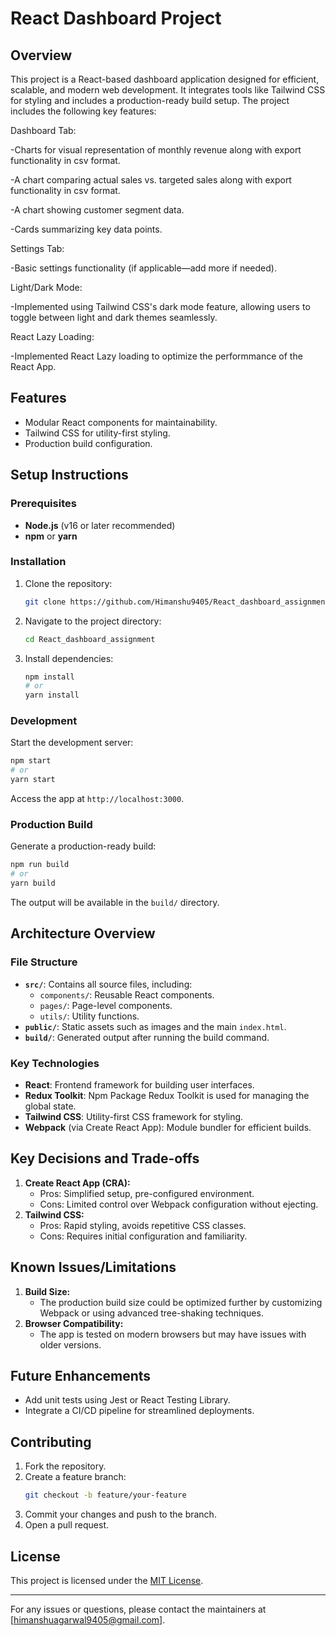 # React Dashboard Project

## Overview
This project is a React-based dashboard application designed for efficient, scalable, and modern web development. It integrates tools like Tailwind CSS for styling and includes a production-ready build setup. 
The project includes the following key features:

 Dashboard Tab:
 
  -Charts for visual representation of monthly revenue along with export functionality in csv format.
  
  -A chart comparing actual sales vs. targeted sales along with export functionality in csv format.
  
  -A chart showing customer segment data.
  
  -Cards summarizing key data points.

 Settings Tab: 
 
  -Basic settings functionality (if applicable—add more if needed).

 Light/Dark Mode: 
 
  -Implemented using Tailwind CSS's dark mode feature, allowing users to toggle between light and dark themes seamlessly.

 React Lazy Loading: 
 
  -Implemented React Lazy loading to optimize the performmance of the React App.

## Features
- Modular React components for maintainability.
- Tailwind CSS for utility-first styling.
- Production build configuration.

## Setup Instructions

### Prerequisites
- **Node.js** (v16 or later recommended)
- **npm** or **yarn**

### Installation
1. Clone the repository:
   ```bash
   git clone https://github.com/Himanshu9405/React_dashboard_assignment.git

   ```
2. Navigate to the project directory:
   ```bash
   cd React_dashboard_assignment
   ```
3. Install dependencies:
   ```bash
   npm install
   # or
   yarn install
   ```
   
### Development
Start the development server:
```bash
npm start
# or
yarn start
```
Access the app at `http://localhost:3000`.

### Production Build
Generate a production-ready build:
```bash
npm run build
# or
yarn build
```
The output will be available in the `build/` directory.

## Architecture Overview

### File Structure
- **`src/`**: Contains all source files, including:
  - `components/`: Reusable React components.
  - `pages/`: Page-level components.
  - `utils/`: Utility functions.
- **`public/`**: Static assets such as images and the main `index.html`.
- **`build/`**: Generated output after running the build command.

### Key Technologies
- **React**: Frontend framework for building user interfaces.
- **Redux Toolkit**: Npm Package Redux Toolkit is used for managing the global state.
- **Tailwind CSS**: Utility-first CSS framework for styling.
- **Webpack** (via Create React App): Module bundler for efficient builds.

## Key Decisions and Trade-offs
1. **Create React App (CRA):**
   - Pros: Simplified setup, pre-configured environment.
   - Cons: Limited control over Webpack configuration without ejecting.
2. **Tailwind CSS:**
   - Pros: Rapid styling, avoids repetitive CSS classes.
   - Cons: Requires initial configuration and familiarity.

## Known Issues/Limitations
1. **Build Size:**
   - The production build size could be optimized further by customizing Webpack or using advanced tree-shaking techniques.
2. **Browser Compatibility:**
   - The app is tested on modern browsers but may have issues with older versions.

## Future Enhancements
- Add unit tests using Jest or React Testing Library.
- Integrate a CI/CD pipeline for streamlined deployments.

## Contributing
1. Fork the repository.
2. Create a feature branch:
   ```bash
   git checkout -b feature/your-feature
   ```
3. Commit your changes and push to the branch.
4. Open a pull request.

## License
This project is licensed under the [MIT License](LICENSE).

---
For any issues or questions, please contact the maintainers at [himanshuagarwal9405@gmail.com].
